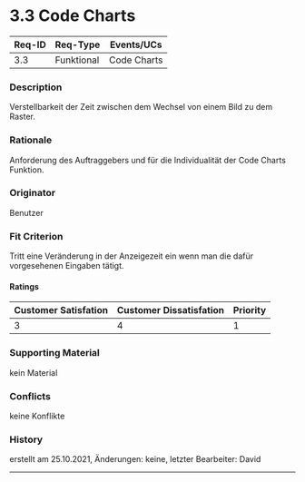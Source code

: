 # 3.3 Code Charts

| Req-ID |  Req-Type  | Events/UCs  |
|--------|------------|-------------|
| 3.3    | Funktional | Code Charts |

### Description
Verstellbarkeit der Zeit zwischen dem Wechsel von einem Bild
zu dem Raster.

### Rationale
Anforderung des Auftraggebers und für die Individualität
der Code Charts Funktion.

### Originator
Benutzer

### Fit Criterion
Tritt eine Veränderung in der Anzeigezeit ein wenn man die
dafür vorgesehenen Eingaben tätigt.

#### Ratings
| Customer Satisfation | Customer Dissatisfation | Priority |
|----------------------|-------------------------|----------|
| 3                    | 4                       | 1        |

### Supporting Material
kein Material

### Conflicts
keine Konflikte

### History
erstellt am 25.10.2021,
Änderungen: keine,
letzter Bearbeiter: David

---
